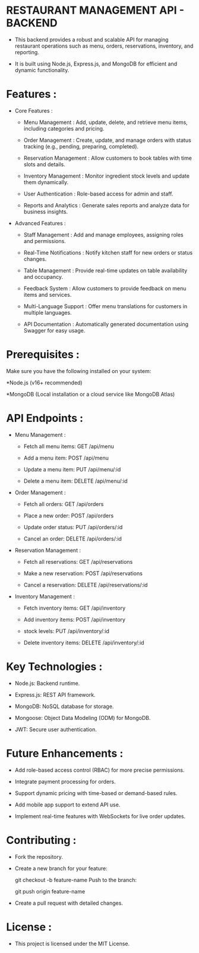 # RESTAURANT MANAGEMENT API - BACKEND

   - This backend provides a robust and scalable API for managing restaurant operations such as menu, orders, reservations, inventory, and reporting.
   
   - It is built using Node.js, Express.js, and MongoDB for efficient and dynamic functionality.
   


 # Features :

   *  Core Features :

       -  Menu Management : Add, update, delete, and retrieve menu items, including categories and pricing.

       -  Order Management : Create, update, and manage orders with status tracking (e.g., pending, preparing, completed).

       -  Reservation Management : Allow customers to book tables with time slots and details.

       -  Inventory Management : Monitor ingredient stock levels and update them dynamically.

       -  User Authentication : Role-based access for admin and staff.

       -  Reports and Analytics : Generate sales reports and analyze data for business insights.


   *  Advanced Features :

       -  Staff Management : Add and manage employees, assigning roles and permissions.

       -  Real-Time Notifications : Notify kitchen staff for new orders or status changes.

       -  Table Management : Provide real-time updates on table availability and occupancy.

       -  Feedback System : Allow customers to provide feedback on menu items and services.

       -  Multi-Language Support : Offer menu translations for customers in multiple languages.

       -  API Documentation : Automatically generated documentation using Swagger for easy usage.


# Prerequisites :

   Make sure you have the following installed on your system:

   *Node.js (v16+ recommended)

   *MongoDB (Local installation or a cloud service like MongoDB Atlas)

# API Endpoints :

   * Menu Management :  

       - Fetch all menu items: GET /api/menu

       - Add a menu item: POST /api/menu

       - Update a menu item: PUT /api/menu/:id

       - Delete a menu item: DELETE /api/menu/:id

   * Order Management :

       - Fetch all orders: GET /api/orders

       - Place a new order: POST /api/orders

       - Update order status: PUT /api/orders/:id

       - Cancel an order: DELETE /api/orders/:id

   * Reservation Management :

       - Fetch all reservations: GET /api/reservations

       - Make a new reservation: POST /api/reservations

       - Cancel a reservation: DELETE /api/reservations/:id

   * Inventory Management :

       - Fetch inventory items: GET /api/inventory

       - Add inventory items: POST /api/inventory

       - stock levels: PUT /api/inventory/:id

       - Delete inventory items: DELETE /api/inventory/:id

# Key Technologies :

   * Node.js: Backend runtime.

   * Express.js: REST API framework.

   * MongoDB: NoSQL database for storage.

   * Mongoose: Object Data Modeling (ODM) for MongoDB.

   * JWT: Secure user authentication.

# Future Enhancements :

   * Add role-based access control (RBAC) for more precise permissions.

   * Integrate payment processing for orders.

   * Support dynamic pricing with time-based or demand-based rules.

   * Add mobile app support to extend API use.

   * Implement real-time features with WebSockets for live order updates.

# Contributing :

   * Fork the repository.

   * Create a new branch for your feature:

      git checkout -b feature-name
      Push to the branch:

      git push origin feature-name

   *  Create a pull request with detailed changes.

# License :

   * This project is licensed under the MIT License.
  




